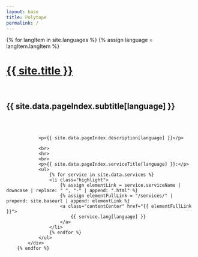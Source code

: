 ```yaml
---
layout: base
title: Polytope
permalink: /
---
```


<div class="section big">
   <div class="content limited centered">
        {% for langItem in site.languages %}
            {% assign language = langItem.langItem %}
            <div class="lang-section {{ language }}">
                <h1 class="upper"><a href="{{ '/' | prepend: site.baseurl }}">{{ site.title }}</a></h1>
                <br>
                <h2 class="lower">{{ site.data.pageIndex.subtitle[language] }}</h2>
                <br>
                <br>

                <p>{{ site.data.pageIndex.description[language] }}</p>

                <br>
                <hr>
                <br>
                <p>{{ site.data.pageIndex.serviceTitle[language] }}:</p>
                <ul>
                    {% for service in site.data.services %}
                    <li class="highlight">
                        {% assign elementLink = service.serviceName | downcase | replace: " ", "-" | append: ".html" %}
                        {% assign elementFullLink = "/services/" | prepend: site.baseurl | append: elementLink %}
                        <a class="contentCenter" href="{{ elementFullLink }}">
                            {{ service.lang[language] }}
                        </a>
                    </li>
                    {% endfor %}
                </ul>
            </div>
        {% endfor %}
   </div>
</div>
